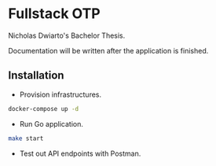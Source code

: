 # Fullstack OTP

Nicholas Dwiarto's Bachelor Thesis.

Documentation will be written after the application is finished.

## Installation

- Provision infrastructures.

```bash
docker-compose up -d
```

- Run Go application.

```bash
make start
```

- Test out API endpoints with Postman.

